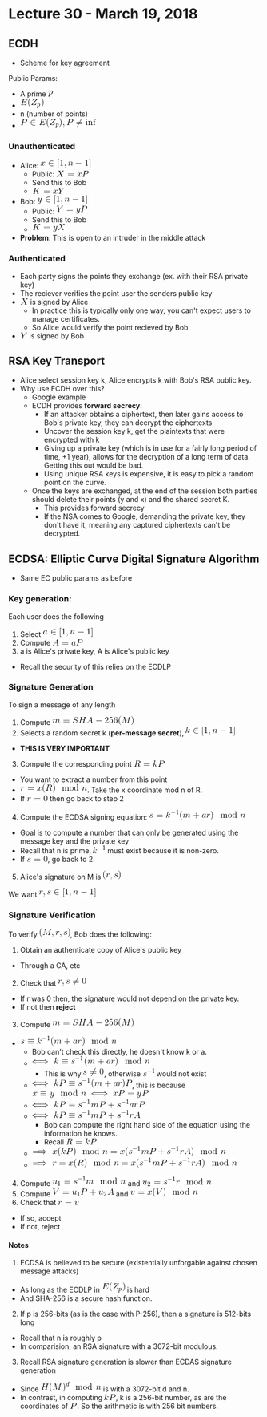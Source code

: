 # Lecture 30 - March 19, 2018

## ECDH
- Scheme for key agreement

Public Params:
- A prime ![latex-18abdb68-db39-41cb-b0db-39371be24082](data/lecture30/latex-18abdb68-db39-41cb-b0db-39371be24082.png)
- ![latex-92fe10ab-7158-4e52-af08-10fca3f257ed](data/lecture30/latex-92fe10ab-7158-4e52-af08-10fca3f257ed.png)
- n (number of points)
- ![latex-fac83364-385b-4d67-9d69-f7528514043e](data/lecture30/latex-fac83364-385b-4d67-9d69-f7528514043e.png)

### Unauthenticated
- Alice: ![latex-6a9bd35a-5d13-4648-9218-a990d0f5b26a](data/lecture30/latex-6a9bd35a-5d13-4648-9218-a990d0f5b26a.png)
  - Public: ![latex-71652aae-b982-4a4f-9111-7d38dfe8ef89](data/lecture30/latex-71652aae-b982-4a4f-9111-7d38dfe8ef89.png)
  - Send this to Bob
  - ![latex-fb9b9668-ee53-433a-802a-bd38465513f0](data/lecture30/latex-fb9b9668-ee53-433a-802a-bd38465513f0.png)
- Bob: ![latex-262365af-6252-4a5b-b9e2-ada5c0500fa3](data/lecture30/latex-262365af-6252-4a5b-b9e2-ada5c0500fa3.png)
  - Public: ![latex-d5c877ad-f323-4291-a82f-c1ec4b86cb2b](data/lecture30/latex-d5c877ad-f323-4291-a82f-c1ec4b86cb2b.png)
  - Send this to Bob
  - ![latex-6659c207-e06b-42b2-b879-64771cbb9fb8](data/lecture30/latex-6659c207-e06b-42b2-b879-64771cbb9fb8.png)
- **Problem**: This is open to an intruder in the middle attack

### Authenticated
- Each party signs the points they exchange (ex. with their RSA private key)
- The reciever verifies the point user the senders public key
- ![latex-c27de473-5bf7-4452-81d7-e2df79c60a47](data/lecture30/latex-c27de473-5bf7-4452-81d7-e2df79c60a47.png) is signed by Alice
  - In practice this is typically only one way, you can't expect users to manage certificates.
  - So Alice would verify the point recieved by Bob.
- ![latex-b608c5ac-d1e6-43a8-a6ed-abaadf430183](data/lecture30/latex-b608c5ac-d1e6-43a8-a6ed-abaadf430183.png) is signed by Bob

## RSA Key Transport
- Alice select session key k, Alice encrypts k with Bob's RSA public key.
- Why use ECDH over this?
  - Google example
  - ECDH provides **forward secrecy**:
    - If an attacker obtains a ciphertext, then later gains access to Bob's private key, they can decrypt the ciphertexts
    - Uncover the session key k, get the plaintexts that were encrypted with k
    - Giving up a private key (which is in use for a fairly long period of time, +1 year), allows for the decryption of a long term of data. Getting this out would be bad.
    - Using unique RSA keys is expensive, it is easy to pick a random point on the curve.
  - Once the keys are exchanged, at the end of the session both parties should delete their points (y and x) and the shared secret K.
    - This provides forward secrecy
    - If the NSA comes to Google, demanding the private key, they don't have it, meaning any captured ciphertexts can't be decrypted.

## ECDSA: Elliptic Curve Digital Signature Algorithm
- Same EC public params as before

### Key generation:

Each user does the following
1. Select ![latex-b8f66d41-5ce8-4e91-90e8-b807c327efd8](data/lecture30/latex-b8f66d41-5ce8-4e91-90e8-b807c327efd8.png)
2. Compute ![latex-c06a428d-40ed-49d8-b69f-dc5e897b1b28](data/lecture30/latex-c06a428d-40ed-49d8-b69f-dc5e897b1b28.png)
3. a is Alice's private key, A is Alice's public key
  - Recall the security of this relies on the ECDLP

### Signature Generation

To sign a message of any length
1. Compute ![latex-9ac8405d-1d80-4452-9df2-b539ed00616c](data/lecture30/latex-9ac8405d-1d80-4452-9df2-b539ed00616c.png)
2. Selects a random secret k (**per-message secret**), ![latex-07bad653-feb8-48c3-908c-492e3ce332ae](data/lecture30/latex-07bad653-feb8-48c3-908c-492e3ce332ae.png)
  - **THIS IS VERY IMPORTANT**
3. Compute the corresponding point ![latex-311498d3-e1d4-49ed-84f0-2ffb41b480e7](data/lecture30/latex-311498d3-e1d4-49ed-84f0-2ffb41b480e7.png)
  - You want to extract a number from this point
  - ![latex-5aa7db5e-e5c5-41d2-adce-11607ffdeefb](data/lecture30/latex-5aa7db5e-e5c5-41d2-adce-11607ffdeefb.png). Take the x coordinate mod n of R.
  - If ![latex-3ef775fe-609a-43be-9c5e-128c03523856](data/lecture30/latex-3ef775fe-609a-43be-9c5e-128c03523856.png) then go back to step 2
4. Compute the ECDSA signing equation: ![latex-90c6a60f-a098-42bf-afe0-b7578cba7763](data/lecture30/latex-90c6a60f-a098-42bf-afe0-b7578cba7763.png)
  - Goal is to compute a number that can only be generated using the message key and the private key
  - Recall that n is prime, ![latex-6508beb9-c6fa-4ba3-92df-0983e8cf794b](data/lecture30/latex-6508beb9-c6fa-4ba3-92df-0983e8cf794b.png) must exist because it is non-zero.
  - If ![latex-4fe437ed-37b7-45c3-8ade-97d4c6b88463](data/lecture30/latex-4fe437ed-37b7-45c3-8ade-97d4c6b88463.png), go back to 2.
5. Alice's signature on M is ![latex-b2dadddb-fa55-4f57-801b-000f3accae27](data/lecture30/latex-b2dadddb-fa55-4f57-801b-000f3accae27.png)

We want ![latex-bf2370e1-0738-4c2e-b075-22b87bf0f59d](data/lecture30/latex-bf2370e1-0738-4c2e-b075-22b87bf0f59d.png)

### Signature Verification

To verify ![latex-4b8e7228-80d9-4f00-ba20-187ef96ae08f](data/lecture30/latex-4b8e7228-80d9-4f00-ba20-187ef96ae08f.png), Bob does the following:
1. Obtain an authenticate copy of Alice's public key
  - Through a CA, etc
2. Check that ![latex-f018cccd-dc8b-46b7-82f1-f99076268e34](data/lecture30/latex-f018cccd-dc8b-46b7-82f1-f99076268e34.png)
  - If r was 0 then, the signature would not depend on the private key.
  - If not then **reject**
3. Compute ![latex-b2b60cd9-799c-4951-866e-691611d4b739](data/lecture30/latex-b2b60cd9-799c-4951-866e-691611d4b739.png)
- ![latex-0d99946e-46d3-46f0-8ea9-b200765405d8](data/lecture30/latex-0d99946e-46d3-46f0-8ea9-b200765405d8.png)
  - Bob can't check this directly, he doesn't know k or a.
  - ![latex-9a07342d-5786-4f61-9924-21b7e85dd801](data/lecture30/latex-9a07342d-5786-4f61-9924-21b7e85dd801.png)
    - This is why ![latex-bc23a815-74fa-4aa3-9bc6-104e374dc98b](data/lecture30/latex-bc23a815-74fa-4aa3-9bc6-104e374dc98b.png), otherwise ![latex-e0b3b271-8a0f-4302-99bf-a8fb0af3d1ad](data/lecture30/latex-e0b3b271-8a0f-4302-99bf-a8fb0af3d1ad.png) would not exist
  - ![latex-6e3f00cf-2126-4ca8-86f9-e31d71aff598](data/lecture30/latex-6e3f00cf-2126-4ca8-86f9-e31d71aff598.png), this is because ![latex-5d75a6fa-942d-49b5-9d45-ee239e9f22aa](data/lecture30/latex-5d75a6fa-942d-49b5-9d45-ee239e9f22aa.png)
  - ![latex-fd003b7e-7029-4ccc-a26b-1594d8df6697](data/lecture30/latex-fd003b7e-7029-4ccc-a26b-1594d8df6697.png)
  - ![latex-7c13c94c-d86a-41c6-9efd-a1bba76981cb](data/lecture30/latex-7c13c94c-d86a-41c6-9efd-a1bba76981cb.png)
    - Bob can compute the right hand side of the equation using the information he knows.
    - Recall ![latex-f7472188-d1a9-4804-ac69-2ea510f4260b](data/lecture30/latex-f7472188-d1a9-4804-ac69-2ea510f4260b.png)
  - ![latex-af243a33-25eb-4dd2-b796-57b9ed7f0ef9](data/lecture30/latex-af243a33-25eb-4dd2-b796-57b9ed7f0ef9.png)
  - ![latex-def4dccb-b562-4a60-b818-587bc9104f24](data/lecture30/latex-def4dccb-b562-4a60-b818-587bc9104f24.png)
4. Compute ![latex-3aa727ed-d168-4680-8f93-41410e564562](data/lecture30/latex-3aa727ed-d168-4680-8f93-41410e564562.png) and ![latex-e606c348-322a-407f-8d2d-90bef7f26a27](data/lecture30/latex-e606c348-322a-407f-8d2d-90bef7f26a27.png)
5. Compute ![latex-f6443574-4e23-451c-99f1-44983de897a4](data/lecture30/latex-f6443574-4e23-451c-99f1-44983de897a4.png) and ![latex-eb6beb60-1ab7-4662-a470-b9b7e8cdefd0](data/lecture30/latex-eb6beb60-1ab7-4662-a470-b9b7e8cdefd0.png)
6. Check that ![latex-5a9fc7fd-0cd8-49ae-a103-8141dae9ee72](data/lecture30/latex-5a9fc7fd-0cd8-49ae-a103-8141dae9ee72.png)
  - If so, accept
  - If not, reject

#### Notes
1. ECDSA is believed to be secure (existentially unforgable against chosen message attacks)
  - As long as the ECDLP in ![latex-7d921596-b67f-48b6-8a05-68cc08ce05a3](data/lecture30/latex-7d921596-b67f-48b6-8a05-68cc08ce05a3.png) is hard
  - And SHA-256 is a secure hash function.
2. If p is 256-bits (as is the case with P-256), then a signature is 512-bits long
  - Recall that n is roughly p
  - In comparision, an RSA signature with a 3072-bit modulous.
3. Recall RSA signature generation is slower than ECDAS signature generation
  - Since ![latex-20075cd9-f611-4f4a-8354-73b0ecadde2b](data/lecture30/latex-20075cd9-f611-4f4a-8354-73b0ecadde2b.png) is with a 3072-bit d and n.
  - In contrast, in computing ![latex-1076df70-de5f-4415-a65e-5096ad3f5590](data/lecture30/latex-1076df70-de5f-4415-a65e-5096ad3f5590.png), k is a 256-bit number, as are the coordinates of ![latex-ca7e386c-5fc0-4203-9fa4-515c187e0229](data/lecture30/latex-ca7e386c-5fc0-4203-9fa4-515c187e0229.png). So the arithmetic is with 256 bit numbers.
